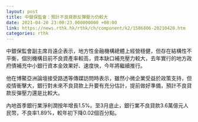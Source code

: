 ```yaml
---
layout: post
title: 中銀保監會：預計不良貸款反彈壓力仍較大
date: 2021-04-20 23:00:23.000000000 +08:00
link: https://news.rthk.hk/rthk/ch/component/k2/1586806-20210420.htm
categories: rthk
---
```


中銀保監會副主席肖遠企表示，地方性金融機構總體上經營穩健，但存在結構性不平衡，個別機構目前不良資產率較高，資本缺口補充壓力較大，去年實行的地方政府債補充中小銀行資本金效果好、速度快，今年將繼續推行。

他在博鰲亞洲論壇接受路透等傳媒訪問時表示，雖然小微企業受益於政策支持，但疫情衝擊大，銀行對未來不良貸款上升要有充分估計，提前做好準備，預計不良貸款反彈壓力還是比較大。

內地首季銀行業淨利潤按年增長1.5%。至3月底止，銀行業不良貸款3.6萬億元人民幣，不良率1.89%，較年初下降0.02個百分點。
